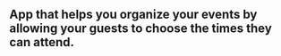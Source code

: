 ## App that helps you organize your events by allowing your guests to choose the times they can attend.